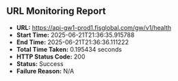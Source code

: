 ## URL Monitoring Report

- **URL:** https://api-gw1-prod1.fisglobal.com/gw/v1/health
- **Start Time:** 2025-06-21T21:36:35.915788
- **End Time:** 2025-06-21T21:36:36.111222
- **Total Time Taken:** 0.195434 seconds
- **HTTP Status Code:** 200
- **Status:** Success
- **Failure Reason:** N/A
